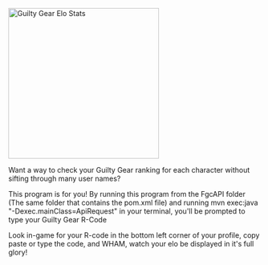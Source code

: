 <img
  src="https://capsule-render.vercel.app/api?type=wave&height=300&color=gradient&text=Guilty%20Gear%20Elo%20Stats&animation=fadeIn"
  alt="Guilty Gear Elo Stats"
  height="300"
  />


Want a way to check your Guilty Gear ranking for each character without sifting through many user names?

This program is for you! By running this program from the FgcAPI folder (The same folder that contains the pom.xml file) and running mvn exec:java "-Dexec.mainClass=ApiRequest" 
in your terminal, you'll be prompted to type your Guilty Gear R-Code

Look in-game for your R-code in the bottom left corner of your profile, copy paste or type the code, and WHAM, watch your elo be displayed in it's full glory!
